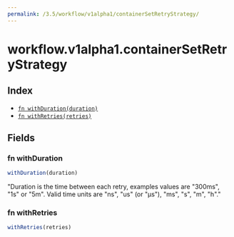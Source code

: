 ```yaml
---
permalink: /3.5/workflow/v1alpha1/containerSetRetryStrategy/
---
```


# workflow.v1alpha1.containerSetRetryStrategy



## Index

* [`fn withDuration(duration)`](#fn-withduration)
* [`fn withRetries(retries)`](#fn-withretries)

## Fields

### fn withDuration

```ts
withDuration(duration)
```

"Duration is the time between each retry, examples values are \"300ms\", \"1s\" or \"5m\". Valid time units are \"ns\", \"us\" (or \"µs\"), \"ms\", \"s\", \"m\", \"h\"."

### fn withRetries

```ts
withRetries(retries)
```

